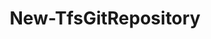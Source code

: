 ﻿---
title: New-TfsGitRepository
breadcrumbs: [ "Git" ]
parent: "Git"
description: "Creates a new Git repository in a team project. "
remarks: 
parameterSets: 
  "_All_": [ Collection, ForkFrom, Passthru, Project, Repository, Server, SourceBranch ] 
  "__AllParameterSets":  
    Repository: 
      type: "string"  
      position: "0"  
      required: true  
    Collection: 
      type: "object"  
    ForkFrom: 
      type: "object"  
    Passthru: 
      type: "SwitchParameter"  
    Project: 
      type: "object"  
    Server: 
      type: "object"  
    SourceBranch: 
      type: "string" 
parameters: 
  - name: "Repository" 
    description: "Specifies the name of the new repository " 
    required: true 
    globbing: false 
    pipelineInput: "true (ByValue, ByPropertyName)" 
    position: 0 
    type: "string" 
    aliases: [ Name ] 
  - name: "Name" 
    description: "Specifies the name of the new repository This is an alias of the Repository parameter." 
    required: true 
    globbing: false 
    pipelineInput: "true (ByValue, ByPropertyName)" 
    position: 0 
    type: "string" 
    aliases: [ Name ] 
  - name: "ForkFrom" 
    description: "Forks the specified reposity. To fork a repository from another team project, specify the repository name in the form \"project/repository\" or pass in the result of a previous call to Get-TfsGitRepository that returns the source repository. " 
    globbing: false 
    type: "object" 
  - name: "SourceBranch" 
    description: "Forks the specified branch in the source repository. When omitted, forks all branches. " 
    globbing: false 
    type: "string" 
  - name: "Passthru" 
    description: "Returns the results of the command. By default, this cmdlet does not generate any output. " 
    globbing: false 
    type: "SwitchParameter" 
    defaultValue: "False" 
  - name: "Project" 
    description: "Specifies the name of the Team Project, its ID (a GUID), or a Microsoft.TeamFoundation.Core.WebApi.TeamProject object to connect to. When omitted, it defaults to the connection set by Connect-TfsTeamProject (if any). For more details, see the Get-TfsTeamProject cmdlet. " 
    globbing: false 
    type: "object" 
  - name: "Collection" 
    description: "Specifies the URL to the Team Project Collection or Azure DevOps Organization to connect to, a TfsTeamProjectCollection object (Windows PowerShell only), or a VssConnection object. You can also connect to an Azure DevOps Services organizations by simply providing its name instead of the full URL. For more details, see the Get-TfsTeamProjectCollection cmdlet. When omitted, it defaults to the connection set by Connect-TfsTeamProjectCollection (if any). " 
    globbing: false 
    type: "object" 
    aliases: [ Organization ] 
  - name: "Organization" 
    description: "Specifies the URL to the Team Project Collection or Azure DevOps Organization to connect to, a TfsTeamProjectCollection object (Windows PowerShell only), or a VssConnection object. You can also connect to an Azure DevOps Services organizations by simply providing its name instead of the full URL. For more details, see the Get-TfsTeamProjectCollection cmdlet. When omitted, it defaults to the connection set by Connect-TfsTeamProjectCollection (if any). This is an alias of the Collection parameter." 
    globbing: false 
    type: "object" 
    aliases: [ Organization ] 
  - name: "Server" 
    description: "Specifies the URL to the Team Foundation Server to connect to, a TfsConfigurationServer object (Windows PowerShell only), or a VssConnection object. When omitted, it defaults to the connection set by Connect-TfsConfiguration (if any). For more details, see the Get-TfsConfigurationServer cmdlet. " 
    globbing: false 
    type: "object"
inputs: 
  - type: "System.String" 
    description: "Specifies the name of the new repository "
outputs: 
  - type: "Microsoft.TeamFoundation.SourceControl.WebApi.GitRepository" 
    description: 
notes: 
relatedLinks: 
  - text: "Online Version:" 
    uri: "https://tfscmdlets.dev/docs/cmdlets/Git/New-TfsGitRepository"
aliases: 
examples: 
---
